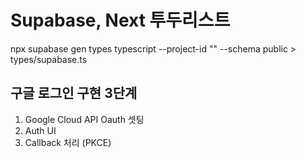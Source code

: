 # Supabase, Next 투두리스트

npx supabase gen types typescript --project-id "" --schema public > types/supabase.ts

## 구글 로그인 구현 3단계

1. Google Cloud API Oauth 셋팅
2. Auth UI
3. Callback 처리 (PKCE)
